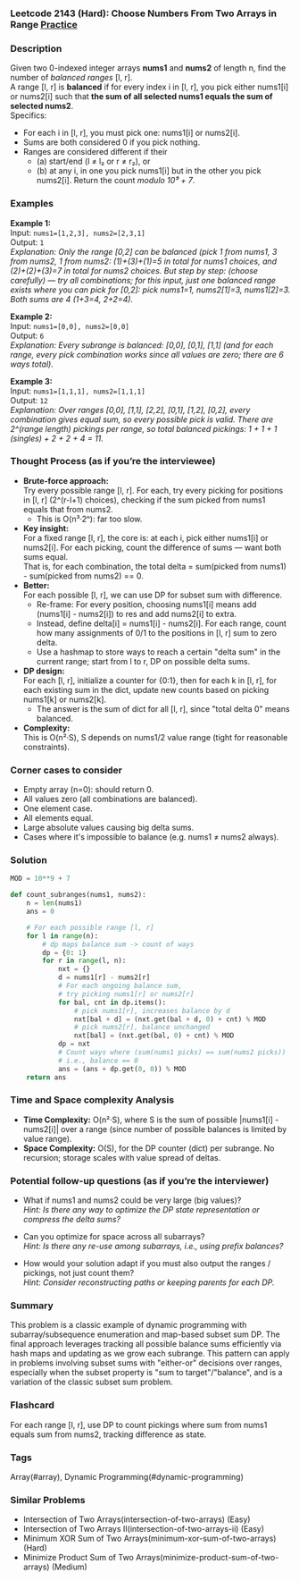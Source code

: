 ### Leetcode 2143 (Hard): Choose Numbers From Two Arrays in Range [Practice](https://leetcode.com/problems/choose-numbers-from-two-arrays-in-range)

### Description  
Given two 0-indexed integer arrays **nums1** and **nums2** of length n, find the number of _balanced ranges_ [l, r].  
A range [l, r] is **balanced** if for every index i in [l, r], you pick either nums1[i] or nums2[i] such that **the sum of all selected nums1 equals the sum of selected nums2**.  
Specifics:
- For each i in [l, r], you must pick one: nums1[i] or nums2[i].
- Sums are both considered 0 if you pick nothing.
- Ranges are considered different if their
  - (a) start/end (l ≠ l₂ or r ≠ r₂), or
  - (b) at any i, in one you pick nums1[i] but in the other you pick nums2[i].
Return the count _modulo 10⁹ + 7_.

### Examples  

**Example 1:**  
Input: `nums1=[1,2,3], nums2=[2,3,1]`  
Output: `1`  
*Explanation: Only the range [0,2] can be balanced (pick 1 from nums1, 3 from nums2, 1 from nums2: (1)+(3)+(1)=5 in total for nums1 choices, and (2)+(2)+(3)=7 in total for nums2 choices. But step by step: (choose carefully) — try all combinations; for this input, just one balanced range exists where you can pick for [0,2]: pick nums1=1, nums2[1]=3, nums1[2]=3. Both sums are 4 (1+3=4, 2+2=4).*

**Example 2:**  
Input: `nums1=[0,0], nums2=[0,0]`  
Output: `6`  
*Explanation: Every subrange is balanced: [0,0], [0,1], [1,1] (and for each range, every pick combination works since all values are zero; there are 6 ways total).*

**Example 3:**  
Input: `nums1=[1,1,1], nums2=[1,1,1]`  
Output: `12`  
*Explanation: Over ranges [0,0], [1,1], [2,2], [0,1], [1,2], [0,2], every combination gives equal sum, so every possible pick is valid. There are 2^(range length) pickings per range, so total balanced pickings: 1 + 1 + 1 (singles) + 2 + 2 + 4 = 11.*

### Thought Process (as if you’re the interviewee)  
- **Brute-force approach:**  
  Try every possible range [l, r]. For each, try every picking for positions in [l, r] (2^(r-l+1) choices), checking if the sum picked from nums1 equals that from nums2.
  - This is O(n³·2ⁿ): far too slow.
- **Key insight:**  
  For a fixed range [l, r], the core is: at each i, pick either nums1[i] or nums2[i]. For each picking, count the difference of sums — want both sums equal.  
  That is, for each combination, the total delta = sum(picked from nums1) - sum(picked from nums2) == 0.
- **Better:**  
  For each possible [l, r], we can use DP for subset sum with difference.
  - Re-frame: For every position, choosing nums1[i] means add (nums1[i] - nums2[i]) to res and add nums2[i] to extra.
  - Instead, define delta[i] = nums1[i] - nums2[i]. For each range, count how many assignments of 0/1 to the positions in [l, r] sum to zero delta.
  - Use a hashmap to store ways to reach a certain "delta sum" in the current range; start from l to r, DP on possible delta sums.
- **DP design:**  
  For each [l, r], initialize a counter for {0:1}, then for each k in [l, r], for each existing sum in the dict, update new counts based on picking nums1[k] or nums2[k].
  - The answer is the sum of dict for all [l, r], since "total delta 0" means balanced.
- **Complexity:**  
  This is O(n²·S), S depends on nums1/2 value range (tight for reasonable constraints).

### Corner cases to consider  
- Empty array (n=0): should return 0.
- All values zero (all combinations are balanced).
- One element case.
- All elements equal.
- Large absolute values causing big delta sums.
- Cases where it's impossible to balance (e.g. nums1 ≠ nums2 always).

### Solution

```python
MOD = 10**9 + 7

def count_subranges(nums1, nums2):
    n = len(nums1)
    ans = 0

    # For each possible range [l, r]
    for l in range(n):
        # dp maps balance sum -> count of ways
        dp = {0: 1}
        for r in range(l, n):
            nxt = {}
            d = nums1[r] - nums2[r]
            # For each ongoing balance sum,
            # try picking nums1[r] or nums2[r]
            for bal, cnt in dp.items():
                # pick nums1[r], increases balance by d
                nxt[bal + d] = (nxt.get(bal + d, 0) + cnt) % MOD
                # pick nums2[r], balance unchanged
                nxt[bal] = (nxt.get(bal, 0) + cnt) % MOD
            dp = nxt
            # Count ways where (sum(nums1 picks) == sum(nums2 picks))
            # i.e., balance == 0
            ans = (ans + dp.get(0, 0)) % MOD
    return ans
```

### Time and Space complexity Analysis  

- **Time Complexity:** O(n²·S), where S is the sum of possible \|nums1[i] - nums2[i]\| over a range (since number of possible balances is limited by value range).
- **Space Complexity:** O(S), for the DP counter (dict) per subrange. No recursion; storage scales with value spread of deltas.

### Potential follow-up questions (as if you’re the interviewer)  

- What if nums1 and nums2 could be very large (big values)?  
  *Hint: Is there any way to optimize the DP state representation or compress the delta sums?*

- Can you optimize for space across all subarrays?  
  *Hint: Is there any re-use among subarrays, i.e., using prefix balances?*

- How would your solution adapt if you must also output the ranges / pickings, not just count them?  
  *Hint: Consider reconstructing paths or keeping parents for each DP.*

### Summary
This problem is a classic example of dynamic programming with subarray/subsequence enumeration and map-based subset sum DP. The final approach leverages tracking all possible balance sums efficiently via hash maps and updating as we grow each subrange. This pattern can apply in problems involving subset sums with "either-or" decisions over ranges, especially when the subset property is "sum to target"/"balance", and is a variation of the classic subset sum problem.


### Flashcard
For each range [l, r], use DP to count pickings where sum from nums1 equals sum from nums2, tracking difference as state.

### Tags
Array(#array), Dynamic Programming(#dynamic-programming)

### Similar Problems
- Intersection of Two Arrays(intersection-of-two-arrays) (Easy)
- Intersection of Two Arrays II(intersection-of-two-arrays-ii) (Easy)
- Minimum XOR Sum of Two Arrays(minimum-xor-sum-of-two-arrays) (Hard)
- Minimize Product Sum of Two Arrays(minimize-product-sum-of-two-arrays) (Medium)